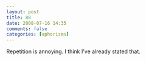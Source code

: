 ```yaml
---
layout: post
title: 88
date: 2008-07-16 14:35
comments: false
categories: [aphorisms]
---
```


Repetition is annoying. I think I've already stated that.
